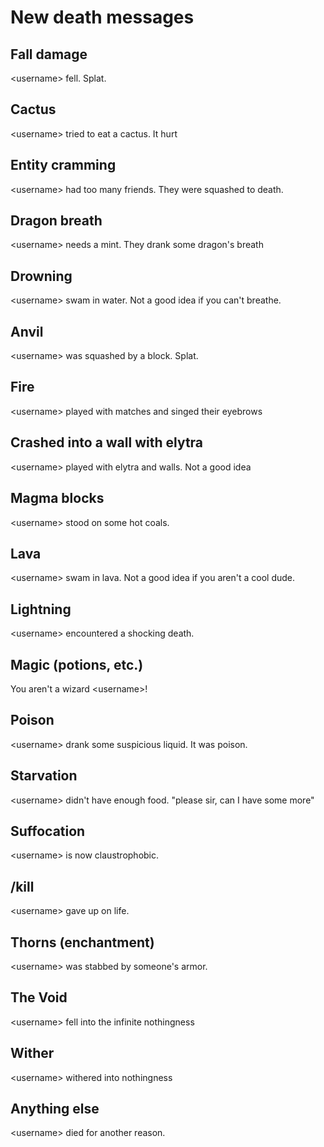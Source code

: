 # New death messages
## Fall damage
\<username> fell. Splat.
## Cactus
\<username> tried to eat a cactus. It hurt
## Entity cramming
\<username> had too many friends. They were squashed to death.
## Dragon breath
\<username> needs a mint. They drank some dragon's breath
## Drowning
\<username> swam in water. Not a good idea if you can't breathe.
## Anvil
\<username> was squashed by a block. Splat.
## Fire
\<username> played with matches and singed their eyebrows
## Crashed into a wall with elytra
\<username> played with elytra and walls. Not a good idea
## Magma blocks
\<username> stood on some hot coals.
## Lava
\<username> swam in lava. Not a good idea if you aren't a cool dude.
## Lightning
\<username> encountered a shocking death.
## Magic (potions, etc.)
You aren't a wizard \<username>!
## Poison
\<username> drank some suspicious liquid. It was poison.
## Starvation
\<username> didn't have enough food. "please sir, can I have some more"
## Suffocation
\<username> is now claustrophobic.
## /kill
\<username> gave up on life.
## Thorns (enchantment)
\<username> was stabbed by someone's armor.
## The Void
\<username> fell into the infinite nothingness
## Wither
\<username> withered into nothingness
## Anything else
\<username> died for another reason.